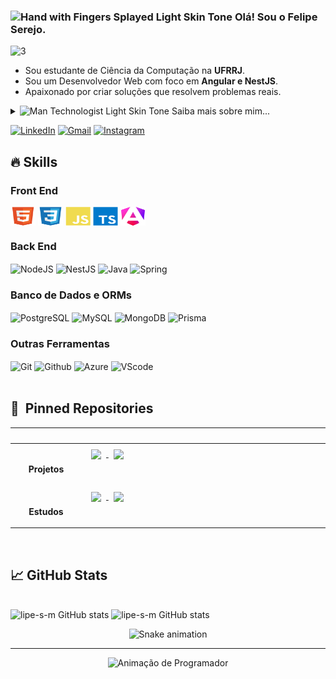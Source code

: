 
### <img src="https://raw.githubusercontent.com/Tarikul-Islam-Anik/Animated-Fluent-Emojis/master/Emojis/Hand%20gestures/Hand%20with%20Fingers%20Splayed%20Light%20Skin%20Tone.png" alt="Hand with Fingers Splayed Light Skin Tone" width="25" height="25" /> Olá! Sou o Felipe Serejo.

<img width="1584" height="396" alt="3" src="https://github.com/user-attachments/assets/f4d1266d-68c2-4233-8c81-1052432b1995" />

* Sou estudante de Ciência da Computação na **UFRRJ**.
* Sou um Desenvolvedor Web com foco em **Angular e NestJS**.
* Apaixonado por criar soluções que resolvem problemas reais.


<details>
  <summary><img src="https://raw.githubusercontent.com/Tarikul-Islam-Anik/Animated-Fluent-Emojis/master/Emojis/People%20with%20professions/Man%20Technologist%20Light%20Skin%20Tone.png" alt="Man Technologist Light Skin Tone" width="25" height="25" />  Saiba mais sobre mim...</summary>

  - 🔭 Atualmente, sou um dos **91 Jovens Cientistas Cariocas selecionados (entre mais de 700 candidatos)**, uma iniciativa da Prefeitura do Rio. No programa, estou desenvolvendo o **AprendaNave**, uma plataforma de educação gamificada com foco em impacto social.

  - 🚀 Tenho experiência prática no desenvolvimento de projetos do zero, como o **FilaRU**: um sistema web completo criado para otimizar o acesso ao restaurante universitário da UFRRJ. O projeto foi reconhecido pela administração da universidade e me permitiu aprofundar em tecnologias como **React, Node.js e MySQL**, além de desenvolver habilidades em gestão de demandas e diálogo institucional.

  - 💬 Sinta-se à vontade para explorar meus projetos ou entrar em contato!
</details>
  

[![LinkedIn](https://img.shields.io/badge/LinkedIn-0077B5?style=for-the-badge&logo=linkedin&logoColor=white)](https://www.linkedin.com/in/felipe-serejo-monteiro/)
[![Gmail](https://img.shields.io/badge/Gmail-E4405F?style=for-the-badge&logo=gmail&label=&color=D14836&logoColor=white)](https://www.instagram.com/toquinhaman/)
[![Instagram](https://img.shields.io/badge/Instagram-E4405F?style=for-the-badge&logo=instagram&logoColor=white)](https://www.instagram.com/lipe.s.m/)


## 🔥 Skills
<!-- Skills: Programming Languages -->
  <div style="flex-basis: 48%;">
    <h3>  Front End</h3>
    <img align="center" alt="HTML" height="30" width="40" src="https://raw.githubusercontent.com/devicons/devicon/master/icons/html5/html5-original.svg">
    <img align="center" alt="CSS" height="30" width="40" src="https://raw.githubusercontent.com/devicons/devicon/master/icons/css3/css3-original.svg">
    <img align="center" alt="Js" height="30" width="40" src="https://raw.githubusercontent.com/devicons/devicon/master/icons/javascript/javascript-plain.svg">
    <img align="center" alt="Ts" height="30" width="40" src="https://raw.githubusercontent.com/devicons/devicon/master/icons/typescript/typescript-original.svg">
    <img align="center" alt="Angular" height="30" width="40" src="https://raw.githubusercontent.com/devicons/devicon/master/icons/angular/angular-original.svg">
  </div>

   <!-- Skills: Libraries -->
  <div style="flex-basis: 48%;">
    <h3>  Back End</h3>
    <img align="center" alt="NodeJS" height="30" width="40" src="https://cdn.jsdelivr.net/gh/devicons/devicon/icons/nodejs/nodejs-original.svg">
    <img align="center" alt="NestJS" height="30" width="40" src="https://cdn.jsdelivr.net/gh/devicons/devicon/icons/nestjs/nestjs-original.svg">
    <img align="center" alt="Java" height="30" width="40" src="https://cdn.jsdelivr.net/gh/devicons/devicon/icons/java/java-original.svg">
    <img align="center" alt="Spring" height="30" width="40" src="https://cdn.jsdelivr.net/gh/devicons/devicon/icons/spring/spring-original.svg">
  </div>
  
  <!-- Skills: Tools & Frameworks -->
  <div style="flex-basis: 48%;">
    <h3>Banco de Dados e ORMs</h3>
    <img align="center" alt="PostgreSQL" height="30" width="40" src="https://cdn.jsdelivr.net/gh/devicons/devicon/icons/postgresql/postgresql-original.svg">
    <img align="center" alt="MySQL" height="30" width="40" src="https://cdn.jsdelivr.net/gh/devicons/devicon/icons/mysql/mysql-original.svg">
    <img align="center" alt="MongoDB" height="30" width="40" src="https://cdn.jsdelivr.net/gh/devicons/devicon/icons/mongodb/mongodb-original.svg">
    <img align="center" alt="Prisma" height="30" width="40" src="https://cdn.jsdelivr.net/gh/devicons/devicon/icons/prisma/prisma-original.svg">
  </div>
  
   <div style="flex-basis: 48%;">
    <h3>Outras Ferramentas</h3>
    <img align="center" alt="Git" height="30" width="40" src="https://cdn.jsdelivr.net/gh/devicons/devicon/icons/git/git-original.svg">
    <img align="center" alt="Github" height="30" width="40" src="https://skillicons.dev/icons?i=github">
    <img align="center" alt="Azure" height="30" width="40" src="https://cdn.jsdelivr.net/gh/devicons/devicon/icons/azure/azure-original.svg">
    <img align="center" alt="VScode" height="30" width="40" src="https://cdn.jsdelivr.net/gh/devicons/devicon/icons/vscode/vscode-original.svg">
  </div>

<br>

## 📌 &nbsp;Pinned Repositories

<table>
	<thead>
		<tr>
			<th colspan="2" width="1200">&nbsp;</th>
		</tr>
	</thead>
	<tbody>
		<tr>
			<td align="center" valign="top" width="100"><br />
			  <p><strong>Projetos</strong></p>
      </td>
			<td valign="top">
			  <a href="https://github.com/lipe-s-m/AgendamentoRU">
          <img align="center" style="margin:0.5rem" src="https://github-readme-stats.vercel.app/api/pin/?username=lipe-s-m&repo=agendamentoru&title_color=FFFFFF&text_color=FFFFFF&icon_color=E8FFD7&bg_color=18230F" />
        </a>
        <a href="https://github.com/lipe-s-m/weather-app" target="_blank">
          <img align="center" style="margin:0.5rem" src="https://github-readme-stats.vercel.app/api/pin/?username=lipe-s-m&repo=weather-app&title_color=FAF7F3&text_color=FAF7F3&icon_color=FAF7F3&bg_color=0B1D51" />
        </a>
		  </td>
		</tr>
    <tr>
			<td align="center" valign="top" width="100"><br />
			  <p><strong>Estudos</strong></p>
      </td>
			<td valign="top">
			  <a href="https://github.com/lipe-s-m/Decola-Tech-2025/tree/main/Angular">
          <img align="center" style="margin:0.5rem" src="https://github-readme-stats.vercel.app/api/pin/?username=lipe-s-m&repo=Decola-Tech-2025&title_color=EEEEEE&text_color=EEEEEE&icon_color=EEEEEE&bg_color=7D0A0A" />
        </a>
        <a href="https://github.com/lipe-s-m/Udemy-Javascript">
          <img align="center" style="margin:0.5rem" src="https://github-readme-stats.vercel.app/api/pin/?username=lipe-s-m&repo=Udemy-Javascript&title_color=090040&text_color=090040&icon_color=090040&bg_color=FFCB61" />
        </a>
		  </td>
		</tr>
	</tbody>
</table>

<br>

## &#x1f4c8; GitHub Stats

<br>![lipe-s-m GitHub stats](https://github-readme-stats.vercel.app/api/top-langs/?username=lipe-s-m&show_icons=true&theme=gruvbox) ![lipe-s-m GitHub stats](https://github-readme-stats.vercel.app/api?username=lipe-s-m&show_icons=true&theme=gruvbox) 

<p align="center">
	<img src="https://raw.githubusercontent.com/gitUser/gitrepo/output/snake.svg" alt="Snake animation" />
</p>

---
<div align="center">
  <img src="https://media1.giphy.com/media/v1.Y2lkPTc5MGI3NjExMHl6dGxobGxjczd2M3k3cWgzYXFidHdjZHk2ZGFjMDFveXV2MjRhayZlcD12MV9pbnRlcm5hbF9naWZfYnlfaWQmY3Q9Zw/uxeJYDdL5eEaom142N/giphy.gif" alt="Animação de Programador" width="600">
</div>

